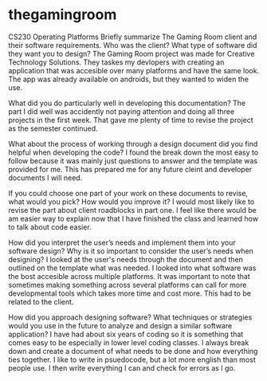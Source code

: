 # thegamingroom
CS230 Operating Platforms 
Briefly summarize The Gaming Room client and their software requirements. Who was the client? What type of software did they want you to design?
  The Gaming Room project was made for Creative Technology Solutions. They taskes my devlopers with creating an application that was accesible over many platforms and have the same look. The app was already available on androids, but they wanted to widen the use. 

What did you do particularly well in developing this documentation?
  The part I did well was accidently not paying attention and doing all three projects in the first week. That gave me plenty of time to revise the project as the semester continued. 
  
What about the process of working through a design document did you find helpful when developing the code?
  I found the break down the most easy to follow because it was mainly just questions to answer and the template was provided for me. This has prepared me for any future cleint and developer documents I will need. 
  
If you could choose one part of your work on these documents to revise, what would you pick? How would you improve it?
  I would most likely like to revise the part about client roadblocks in part one. I feel like there would be am easier way to explain now that I have finished the class and learned how to talk about code easier. 

How did you interpret the user’s needs and implement them into your software design? Why is it so important to consider the user’s needs when designing?
  I looked at the user's needs through the document and then outlined on the template what was needed. I looked into what software was the bost accesible across multiple platforms. It was important to note that sometimes making something across several platforms can call for more developmental tools which takes more time and cost more. This had to be related to the client. 

How did you approach designing software? What techniques or strategies would you use in the future to analyze and design a similar software application?
  I have had about six years of coding so it is something that comes easy to be especially in lower level coding classes. I always break down and create a document of what needs to be done and how everything ties together. I like to write in psuedocode, but a lot more english than most people use. I then write everything I can and check for errors as I go. 
